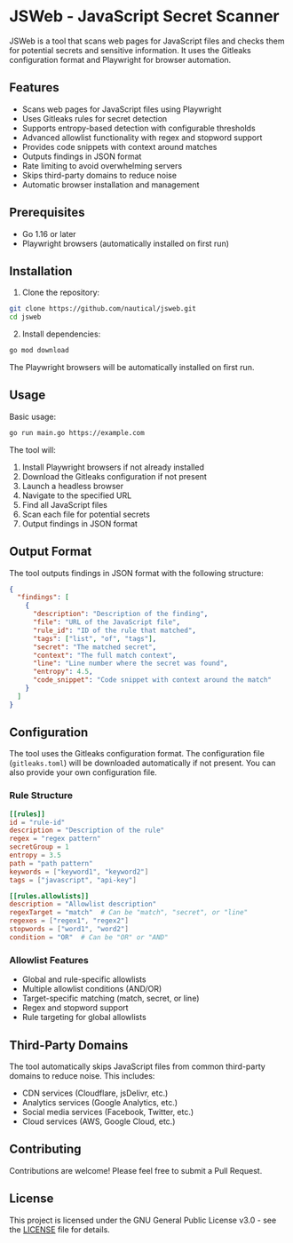 # JSWeb - JavaScript Secret Scanner

JSWeb is a tool that scans web pages for JavaScript files and checks them for potential secrets and sensitive information. It uses the Gitleaks configuration format and Playwright for browser automation.

## Features

- Scans web pages for JavaScript files using Playwright
- Uses Gitleaks rules for secret detection
- Supports entropy-based detection with configurable thresholds
- Advanced allowlist functionality with regex and stopword support
- Provides code snippets with context around matches
- Outputs findings in JSON format
- Rate limiting to avoid overwhelming servers
- Skips third-party domains to reduce noise
- Automatic browser installation and management

## Prerequisites

- Go 1.16 or later
- Playwright browsers (automatically installed on first run)

## Installation

1. Clone the repository:
```bash
git clone https://github.com/nautical/jsweb.git
cd jsweb
```

2. Install dependencies:
```bash
go mod download
```

The Playwright browsers will be automatically installed on first run.

## Usage

Basic usage:
```bash
go run main.go https://example.com
```

The tool will:
1. Install Playwright browsers if not already installed
2. Download the Gitleaks configuration if not present
3. Launch a headless browser
4. Navigate to the specified URL
5. Find all JavaScript files
6. Scan each file for potential secrets
7. Output findings in JSON format

## Output Format

The tool outputs findings in JSON format with the following structure:

```json
{
  "findings": [
    {
      "description": "Description of the finding",
      "file": "URL of the JavaScript file",
      "rule_id": "ID of the rule that matched",
      "tags": ["list", "of", "tags"],
      "secret": "The matched secret",
      "context": "The full match context",
      "line": "Line number where the secret was found",
      "entropy": 4.5,
      "code_snippet": "Code snippet with context around the match"
    }
  ]
}
```

## Configuration

The tool uses the Gitleaks configuration format. The configuration file (`gitleaks.toml`) will be downloaded automatically if not present. You can also provide your own configuration file.

### Rule Structure

```toml
[[rules]]
id = "rule-id"
description = "Description of the rule"
regex = "regex pattern"
secretGroup = 1
entropy = 3.5
path = "path pattern"
keywords = ["keyword1", "keyword2"]
tags = ["javascript", "api-key"]

[[rules.allowlists]]
description = "Allowlist description"
regexTarget = "match"  # Can be "match", "secret", or "line"
regexes = ["regex1", "regex2"]
stopwords = ["word1", "word2"]
condition = "OR"  # Can be "OR" or "AND"
```

### Allowlist Features

- Global and rule-specific allowlists
- Multiple allowlist conditions (AND/OR)
- Target-specific matching (match, secret, or line)
- Regex and stopword support
- Rule targeting for global allowlists

## Third-Party Domains

The tool automatically skips JavaScript files from common third-party domains to reduce noise. This includes:
- CDN services (Cloudflare, jsDelivr, etc.)
- Analytics services (Google Analytics, etc.)
- Social media services (Facebook, Twitter, etc.)
- Cloud services (AWS, Google Cloud, etc.)

## Contributing

Contributions are welcome! Please feel free to submit a Pull Request.

## License

This project is licensed under the GNU General Public License v3.0 - see the [LICENSE](LICENSE) file for details. 